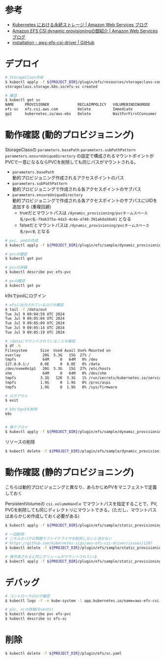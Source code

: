 # 参考
- [Kubernetes における永続ストレージ | Amazon Web Services ブログ](https://aws.amazon.com/jp/blogs/news/persistent-storage-for-kubernetes/)
- [Amazon EFS CSI dynamic provisioningの御紹介 | Amazon Web Services ブログ](https://aws.amazon.com/jp/blogs/news/amazon-efs-csi-dynamic-provisioning/)
- [installation - aws-efs-csi-driver | GitHub](https://github.com/kubernetes-sigs/aws-efs-csi-driver?tab=readme-ov-file#installation)

# デプロイ

```bash
# StorageClass作成
$ kubectl apply -f ${PROJECT_DIR}/plugin/efs/resources/storageclass-common-01.yaml
storageclass.storage.k8s.io/efs-sc created

# 確認
$ kubectl get sc
NAME     PROVISIONER             RECLAIMPOLICY   VOLUMEBINDINGMODE      ALLOWVOLUMEEXPANSION   AGE
efs-sc   efs.csi.aws.com         Delete          Immediate              false                  22s
gp2      kubernetes.io/aws-ebs   Delete          WaitForFirstConsumer   false                  13d
```

# 動作確認 (動的プロビジョニング)

StorageClassの `parameters.basePath` `parameters.subPathPattern` `parameters.ensureUniqueDirectory` の設定で構成されるマウントポイントがPVCで一意になるならPVCを削除しても同じパスがマウントされる。

- `parameters.basePath`  
動的プロビジョニング作成されるアクセスポイントのパス
- `parameters.subPathPattern`  
動的プロビジョニングで作成される各アクセスポイントのサブパス
- `parameters.ensureUniqueDirectory`  
動的プロビジョニングで作成される各アクセスポイントのサブパスにUIDを追加する (重複回避)
  - trueだとマウントパスは `/dynamic_provisioning/pvcネームスペース名/pvc名-f9ab375a-4da3-4c4a-a748-391a6da20a91` となる
  - falseだとマウントパスは `/dynamic_provisioning/pvcネームスペース名/pvc名` となる


```bash
# pvc, podの作成
$ kubectl apply -f ${PROJECT_DIR}/plugin/efs/sample/dynamic_provisioning.yaml

# pvcの確認
$ kubectl get pvc

# pvcの詳細
$ kubectl describe pvc efs-pvc

# pvの確認
$ kubectl get pv
```

k9sでpodにログイン

```bash
# efsに出力されているログの確認
$ tail -f /data/out
Tue Jul 9 09:04:59 UTC 2024
Tue Jul 9 09:05:04 UTC 2024
Tue Jul 9 09:05:09 UTC 2024
Tue Jul 9 09:05:14 UTC 2024
Tue Jul 9 09:05:19 UTC 2024

# /dataにマウントされていることを確認
$ df -h
Filesystem      Size  Used Avail Use% Mounted on
overlay          20G  5.3G   15G  27% /
tmpfs            64M     0   64M   0% /dev
127.0.0.1:/     8.0E     0  8.0E   0% /data
/dev/nvme0n1p1   20G  5.3G   15G  27% /etc/hosts
shm              64M     0   64M   0% /dev/shm
tmpfs           3.3G   12K  3.3G   1% /run/secrets/kubernetes.io/serviceaccount
tmpfs           1.9G     0  1.9G   0% /proc/acpi
tmpfs           1.9G     0  1.9G   0% /sys/firmware

# ログアウト
$ exit
```

```bash
# k9sでpodを削除
k9s


# 再デプロイ
$ kubectl apply -f ${PROJECT_DIR}/plugin/efs/sample/dynamic_provisioning.yaml
```

リソースの削除

```bash
$ kubectl delete -f ${PROJECT_DIR}/plugin/efs/sample/dynamic_provisioning.yaml
```

# 動作確認 (静的プロビジョニング)

こちらは動的プロビジョニングと異なり、あらかじめPVをマニフェストで定義しておく  

PersistentVolumeの `csi.volumeHandle` でマウントパスを指定することで、PV, PVCを削除しても同じディレクトリにマウントできる。(ただし、マウントパスはあらかじめ作成しておく必要がある)


```bash
$ kubectl apply -f ${PROJECT_DIR}/plugin/efs/sample/static_provisioning.yaml

# 一回削除
# こちらのバグの問題でファイナライザを削除しないと消せない
# https://github.com/kubernetes-sigs/aws-efs-csi-driver/issues/1207
$ kubectl delete -f ${PROJECT_DIR}/plugin/efs/sample/static_provisioning.yaml

# 再作成されると同じボリュームがマウントされている
$ kubectl apply -f ${PROJECT_DIR}/plugin/efs/sample/static_provisioning.yaml
```


# デバッグ

```bash
# コントローラのログ確認
$ kubectl logs -f -n kube-system -l app.kubernetes.io/name=aws-efs-csi-driver,app=efs-csi-controller

# pvc, scの詳細(Events)
$ kubectl describe pvc efs-pvc
$ kubectl describe sc efs-sc
```


# 削除

```bash
$ kubectl delete -f ${PROJECT_DIR}/plugin/efs/sc.yaml
```